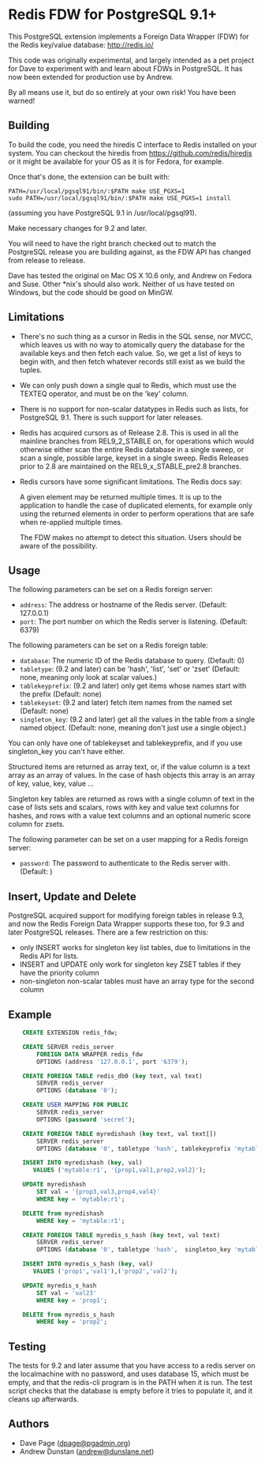 Redis FDW for PostgreSQL 9.1+
==============================

This PostgreSQL extension implements a Foreign Data Wrapper (FDW) for
the Redis key/value database: http://redis.io/

This code was originally experimental, and largely intended as a pet project
for Dave to experiment with and learn about FDWs in PostgreSQL. It has now been
extended for production use by Andrew.

By all means use it, but do so entirely at your own risk! You have been
warned!

Building
--------

To build the code, you need the hiredis C interface to Redis installed
on your system. You can checkout the hiredis from
https://github.com/redis/hiredis
or it might be available for your OS as it is for Fedora, for example.

Once that's done, the extension can be built with:

    PATH=/usr/local/pgsql91/bin/:$PATH make USE_PGXS=1
    sudo PATH=/usr/local/pgsql91/bin/:$PATH make USE_PGXS=1 install

(assuming you have PostgreSQL 9.1 in /usr/local/pgsql91).

Make necessary changes for 9.2 and later.

You will need to have the right branch checked out to match the PostgreSQL
release you are building against, as the FDW API has changed from release
to release.

Dave has tested the original on Mac OS X 10.6 only, and Andrew on Fedora and
Suse. Other *nix's should also work.
Neither of us have tested on Windows, but the code should be good on MinGW.

Limitations
-----------

- There's no such thing as a cursor in Redis in the SQL sense,
  nor MVCC, which leaves us
  with no way to atomically query the database for the available keys
  and then fetch each value. So, we get a list of keys to begin with,
  and then fetch whatever records still exist as we build the tuples.

- We can only push down a single qual to Redis, which must use the
  TEXTEQ operator, and must be on the 'key' column.

- There is no support for non-scalar datatypes in Redis
  such as lists, for PostgreSQL 9.1. There is such support for later releases.

- Redis has acquired cursors as of Release 2.8. This is used in all the
  mainline branches from REL9_2_STABLE on, for operations which would otherwise
  either scan the entire Redis database in a single sweep, or scan a single,
  possible large, keyset in a single sweep. Redis Releases prior to 2.8 are
  maintained on the REL9_x_STABLE_pre2.8 branches.

- Redis cursors have some significant limitations. The Redis docs say:

    A given element may be returned multiple times. It is up to the
    application to handle the case of duplicated elements, for example only
    using the returned elements in order to perform operations that are safe
    when re-applied multiple times.

  The FDW makes no attempt to detect this situation. Users should be aware of
  the possibility.

Usage
-----

The following parameters can be set on a Redis foreign server:

- `address`: The address or hostname of the Redis server. (Default: 127.0.0.1)
- `port`: The port number on which the Redis server is listening. (Default: 6379)

The following parameters can be set on a Redis foreign table:

- `database`: The numeric ID of the Redis database to query. (Default: 0)
- `tabletype`: (9.2 and later) can be 'hash', 'list', 'set' or 'zset' (Default: none, meaning only look at scalar values.)
- `tablekeyprefix`: (9.2 and later) only get items whose names start with the prefix (Default: none)
- `tablekeyset`: (9.2 and later) fetch item names from the named set (Default: none)
- `singleton_key`: (9.2 and later)  get all the values in the table from a single named object. (Default: none, meaning don't just use a single object.)

You can only have one of tablekeyset and tablekeyprefix, and if you use
singleton_key you can't have either.

Structured items are returned as array text, or, if the value column is a
text array as an array of values. In the case of hash objects this array is
an array of key, value, key, value ...

Singleton key tables are returned as rows with a single column of text
in the case of lists sets and scalars, rows with key and value text columns
for hashes, and rows with a value text columns and an optional numeric score
column for zsets.

The following parameter can be set on a user mapping for a Redis
foreign server:

- `password`: The password to authenticate to the Redis server with. (Default: <none>)

Insert, Update and Delete
-------------------------

PostgreSQL acquired support for modifying foreign tables in release 9.3, and
now the Redis Foreign Data Wrapper supports these too, for 9.3 and later
PostgreSQL releases. There are a few restriction on this:

- only INSERT works for singleton key list tables, due to limitations
  in the Redis API for lists.
- INSERT and UPDATE only work for singleton key ZSET tables if they have the
  priority column
- non-singleton non-scalar tables must have an array type for the second column

Example
-------

```sql
    CREATE EXTENSION redis_fdw;

    CREATE SERVER redis_server
        FOREIGN DATA WRAPPER redis_fdw
        OPTIONS (address '127.0.0.1', port '6379');

    CREATE FOREIGN TABLE redis_db0 (key text, val text)
        SERVER redis_server
        OPTIONS (database '0');

    CREATE USER MAPPING FOR PUBLIC
        SERVER redis_server
        OPTIONS (password 'secret');

    CREATE FOREIGN TABLE myredishash (key text, val text[])
        SERVER redis_server
        OPTIONS (database '0', tabletype 'hash', tablekeyprefix 'mytable:');

    INSERT INTO myredishash (key, val)
       VALUES ('mytable:r1', '{prop1,val1,prop2,val2}');

    UPDATE myredishash
        SET val = '{prop3,val3,prop4,val4}'
        WHERE key = 'mytable:r1';

    DELETE from myredishash
        WHERE key = 'mytable:r1';

    CREATE FOREIGN TABLE myredis_s_hash (key text, val text)
        SERVER redis_server
        OPTIONS (database '0', tabletype 'hash',  singleton_key 'mytable');

    INSERT INTO myredis_s_hash (key, val)
       VALUES ('prop1','val1'),('prop2','val2');

    UPDATE myredis_s_hash
        SET val = 'val23'
        WHERE key = 'prop1';

    DELETE from myredis_s_hash
        WHERE key = 'prop2';
```

Testing
-------

The tests for 9.2 and later assume that you have access to a redis server
on the localmachine with no password, and uses database 15, which must be empty,
and that the redis-cli program is in the PATH when it is run.
The test script checks that the database is empty before it tries to
populate it, and it cleans up afterwards.


Authors
-------

- Dave Page (dpage@pgadmin.org)
- Andrew Dunstan (andrew@dunslane.net)
